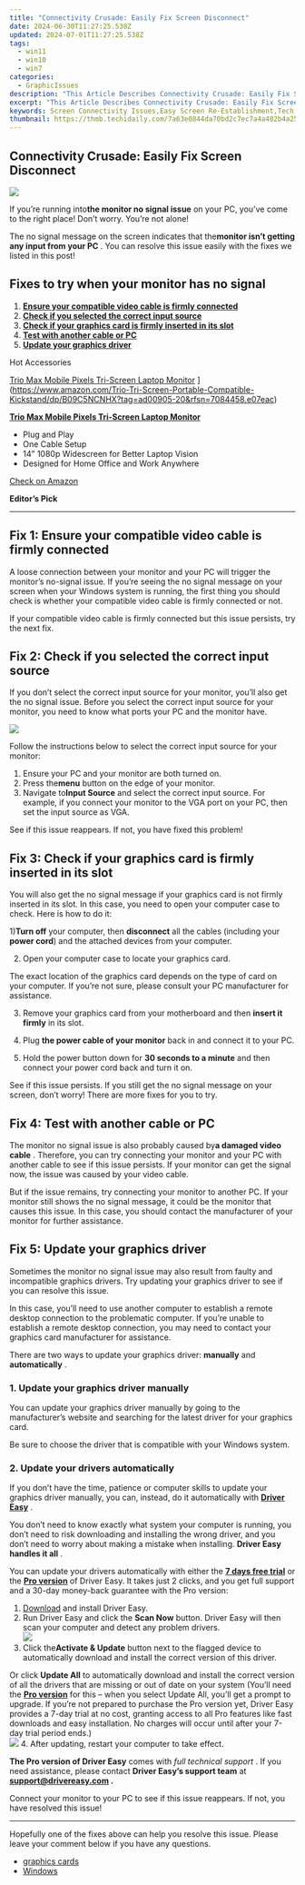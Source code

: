 ```yaml
---
title: "Connectivity Crusade: Easily Fix Screen Disconnect"
date: 2024-06-30T11:27:25.538Z
updated: 2024-07-01T11:27:25.538Z
tags:
  - win11
  - win10
  - win7
categories:
  - GraphicIssues
description: "This Article Describes Connectivity Crusade: Easily Fix Screen Disconnect"
excerpt: "This Article Describes Connectivity Crusade: Easily Fix Screen Disconnect"
keywords: Screen Connectivity Issues,Easy Screen Re-Establishment,Tech Support for Disconnected Screens,Guide to Fixing Screen Disconnect,Troubleshooting Screen Detachment,Resolving Display Connection Problems,How to Reconnect Your Screen
thumbnail: https://thmb.techidaily.com/7a63e0844da70bd2c7ec7a4a482b4a25c9f48b524efb6bb31d25ddff4661a97e.jpg
---
```


## Connectivity Crusade: Easily Fix Screen Disconnect

![](https://images.drivereasy.com/wp-content/uploads/2018/09/lcd-2059995_960_720-300x228.png)

 If you’re running into**the monitor no signal issue** on your PC, you’ve come to the right place! Don’t worry. You’re not alone!

 The no signal message on the screen indicates that the**monitor isn’t getting any input from your PC** . You can resolve this issue easily with the fixes we listed in this post!

## Fixes to try when your monitor has no signal

1. **[Ensure your compatible video cable is firmly connected](#f1)**
2. **[Check if you selected the correct input source](#f2)**
3. **[Check if your graphics card is firmly inserted in its slot](#f3)**
4. **[Test with another cable or PC](#f4)**
5. **[Update your graphics driver](#f5)**

Hot Accessories

[Trio Max Mobile Pixels Tri-Screen Laptop Monitor](https://m.media-amazon.com/images/I/71b1LwBzcjL._AC_SL1500_.jpg) ](https://www.amazon.com/Trio-Tri-Screen-Portable-Compatible-Kickstand/dp/B09C5NCNHX?tag=ad00905-20&rfsn=7084458.e07eac)

[**Trio Max Mobile Pixels Tri-Screen Laptop Monitor**](https://www.amazon.com/Trio-Tri-Screen-Portable-Compatible-Kickstand/dp/B09C5NCNHX?tag=ad00905-20&rfsn=7084458.e07eac)

* Plug and Play
* One Cable Setup
* 14” 1080p Widescreen for Better Laptop Vision
* Designed for Home Office and Work Anywhere

[Check on Amazon](https://www.amazon.com/Trio-Tri-Screen-Portable-Compatible-Kickstand/dp/B09C5NCNHX?tag=ad00905-20&rfsn=7084458.e07eac)

**Editor’s Pick**

---

## Fix 1: Ensure your compatible video cable is firmly connected

 A loose connection between your monitor and your PC will trigger the monitor’s no-signal issue. If you’re seeing the no signal message on your screen when your Windows system is running, the first thing you should check is whether your compatible video cable is firmly connected or not.

 If your compatible video cable is firmly connected but this issue persists, try the next fix.

## Fix 2: Check if you selected the correct input source

 If you don’t select the correct input source for your monitor, you’ll also get the no signal issue. Before you select the correct input source for your monitor, you need to know what ports your PC and the monitor have.

![](https://images.drivereasy.com/wp-content/uploads/2018/09/Snap3-2.jpg)

 Follow the instructions below to select the correct input source for your monitor:

1. Ensure your PC and your monitor are both turned on.
2. Press the**menu** button on the edge of your monitor.
3. Navigate to**Input Source** and select the correct input source. For example, if you connect your monitor to the VGA port on your PC, then set the input source as VGA.

See if this issue reappears. If not, you have fixed this problem!

## Fix 3: Check if your graphics card is firmly inserted in its slot

 You will also get the no signal message if your graphics card is not firmly inserted in its slot. In this case, you need to open your computer case to check. Here is how to do it:

 1)**Turn off** your computer, then **disconnect** all the cables (including your **power cord**) and the attached devices from your computer.

2) Open your computer case to locate your graphics card.

 The exact location of the graphics card depends on the type of card on your computer. If you’re not sure, please consult your PC manufacturer for assistance.

 3) Remove your graphics card from your motherboard and then **insert it firmly** in its slot.

 4) Plug **the power cable of your monitor** back in and connect it to your PC.

 5) Hold the power button down for **30 seconds to a minute** and then connect your power cord back and turn it on.

 See if this issue persists. If you still get the no signal message on your screen, don’t worry! There are more fixes for you to try.

## Fix 4: Test with another cable or PC

 The monitor no signal issue is also probably caused by**a damaged video cable** . Therefore, you can try connecting your monitor and your PC with another cable to see if this issue persists. If your monitor can get the signal now, the issue was caused by your video cable.

 But if the issue remains, try connecting your monitor to another PC. If your monitor still shows the no signal message, it could be the monitor that causes this issue. In this case, you should contact the manufacturer of your monitor for further assistance.

## Fix 5: Update your graphics driver

 Sometimes the monitor no signal issue may also result from faulty and incompatible graphics drivers. Try updating your graphics driver to see if you can resolve this issue.

 In this case, you’ll need to use another computer to establish a remote desktop connection to the problematic computer. If you’re unable to establish a remote desktop connection, you may need to contact your graphics card manufacturer for assistance.

There are two ways to update your graphics driver: **manually**  and **automatically** .

### 1\. Update your graphics driver manually

 You can update your graphics driver manually by going to the manufacturer’s website and searching for the latest driver for your graphics card.

 Be sure to choose the driver that is compatible with your Windows system.

### 2\. Update your drivers automatically

 If you don’t have the time, patience or computer skills to update your graphics driver manually, you can, instead, do it automatically with **[Driver Easy](https://tools.techidaily.com/drivereasy/download/)**  .

 You don’t need to know exactly what system your computer is running, you don’t need to risk downloading and installing the wrong driver, and you don’t need to worry about making a mistake when installing. **Driver Easy handles it all** .

 You can update your drivers automatically with either the [**7 days free trial**](https://tools.techidaily.com/drivereasy/download/) or the [**Pro version**](https://tools.techidaily.com/drivereasy/download/) of Driver Easy. It takes just 2 clicks, and you get full support and a 30-day money-back guarantee with the Pro version:

1. [Download](https://tools.techidaily.com/drivereasy/download/) and install Driver Easy.
2. Run Driver Easy and click the **Scan Now** button. Driver Easy will then scan your computer and detect any problem drivers.  
![](https://www.drivereasy.com/wp-content/uploads/2020/10/6_0_scan-now.jpg)
3. Click the**Activate & Update** button next to the flagged device to automatically download and install the correct version of this driver.  

 Or click **Update All** to automatically download and install the correct version of all the drivers that are missing or out of date on your system (You’ll need the **[Pro version](https://tools.techidaily.com/drivereasy/download/)**  for this – when you select Update All, you’ll get a prompt to upgrade. If you’re not prepared to purchase the Pro version yet, Driver Easy provides a 7-day trial at no cost, granting access to all Pro features like fast downloads and easy installation. No charges will occur until after your 7-day trial period ends.)  
![](https://www.drivereasy.com/wp-content/uploads/2020/09/graphics-card-and-chipset..jpg)
4. After updating, restart your computer to take effect.

**The Pro version of Driver Easy** comes with _full technical support_ . If you need assistance, please contact **Driver Easy’s support team** at **[support@drivereasy.com](mailto:support@drivereasy.com) .**

 Connect your monitor to your PC to see if this issue reappears. If not, you have resolved this issue!

---

 Hopefully one of the fixes above can help you resolve this issue. Please leave your comment below if you have any questions.

* [graphics cards](https://tools.techidaily.com/drivereasy/download/)
* [Windows](https://tools.techidaily.com/drivereasy/download/)

<ins class="adsbygoogle"
     style="display:block"
     data-ad-format="autorelaxed"
     data-ad-client="ca-pub-7571918770474297"
     data-ad-slot="1223367746"></ins>



<ins class="adsbygoogle"
     style="display:block"
     data-ad-client="ca-pub-7571918770474297"
     data-ad-slot="8358498916"
     data-ad-format="auto"
     data-full-width-responsive="true"></ins>


